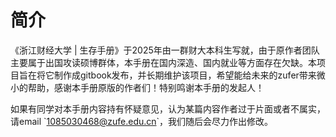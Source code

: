 # 简介

《浙江财经大学 | 生存手册》于2025年由一群财大本科生写就，由于原作者团队主要属于出国攻读硕博群体，本手册在国内深造、国内就业等方面存在欠缺。本项目旨在将它制作成gitbook发布，并长期维护该项目，希望能给未来的zufer带来微小的帮助，感谢本手册原版的作者们！特别鸣谢本手册的发起人！

如果有同学对本手册内容持有怀疑意见，认为某篇内容作者过于片面或者不属实，请email \`1085030468@zufe.edu.cn\`，我们随后会尽力作出修改。



<figure><img src="https://www.zufe.edu.cn/__local/A/78/9C/A90ADCB9A8EC37167136E052A4C_9FDE930E_11609.jpg" alt=""><figcaption></figcaption></figure>
